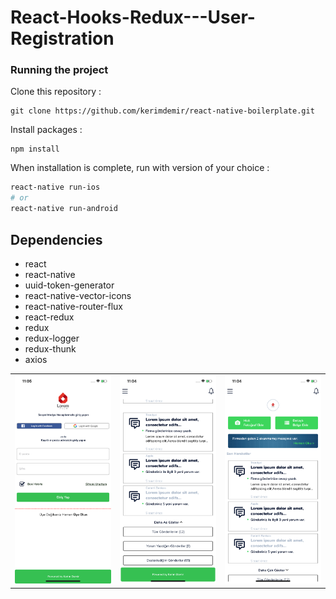 # React-Hooks-Redux---User-Registration


### Running the project

Clone this repository :

```
git clone https://github.com/kerimdemir/react-native-boilerplate.git
```

Install packages :

```
npm install
```

When installation is complete, run with version of your choice :

```bash
react-native run-ios
# or
react-native run-android
```

## Dependencies
- react
- react-native
- uuid-token-generator
- react-native-vector-icons
- react-native-router-flux
- react-redux
- redux
- redux-logger
- redux-thunk
- axios




| | | |
|:-------------------------:|:-------------------------:|:-------------------------:|
|<img width="1400" alt="screen shot 2017-08-07 at 12 18 15 pm" src="https://github.com/kerimdemir/React-Hooks-Redux---User-Registration-/blob/master/buildrelease/ScreenShots/Simulator%20Screen%20Shot%20-%20iPhone%2011%20-%202020-04-27%20at%2023.05.10.png?raw=true"> |  <img width="1400" alt="screen shot 2017-08-07 at 12 18 15 pm" src="https://github.com/kerimdemir/React-Hooks-Redux---User-Registration-/blob/master/buildrelease/ScreenShots/Simulator%20Screen%20Shot%20-%20iPhone%2011%20-%202020-04-27%20at%2023.04.32.png?raw=true">|<img width="1400" alt="screen shot 2017-08-07 at 12 18 15 pm" src="https://github.com/kerimdemir/React-Hooks-Redux---User-Registration-/blob/master/buildrelease/ScreenShots/Simulator%20Screen%20Shot%20-%20iPhone%2011%20-%202020-04-27%20at%2023.04.26.png?raw=true">|
